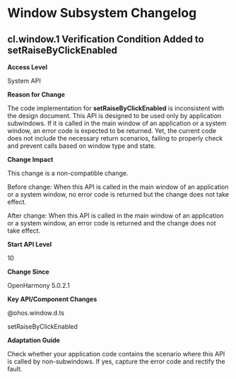 # Window Subsystem Changelog
## cl.window.1 Verification Condition Added to setRaiseByClickEnabled

**Access Level**

System API

**Reason for Change**

The code implementation for **setRaiseByClickEnabled** is inconsistent with the design document. This API is designed to be used only by application subwindows. If it is called in the main window of an application or a system window, an error code is expected to be returned. Yet, the current code does not include the necessary return scenarios, failing to properly check and prevent calls based on window type and state.

**Change Impact**

This change is a non-compatible change.

Before change: When this API is called in the main window of an application or a system window, no error code is returned but the change does not take effect.

After change: When this API is called in the main window of an application or a system window, an error code is returned and the change does not take effect.

**Start API Level**

10

**Change Since**

OpenHarmony 5.0.2.1

**Key API/Component Changes**

@ohos.window.d.ts


setRaiseByClickEnabled

**Adaptation Guide**

Check whether your application code contains the scenario where this API is called by non-subwindows. If yes, capture the error code and rectify the fault.
